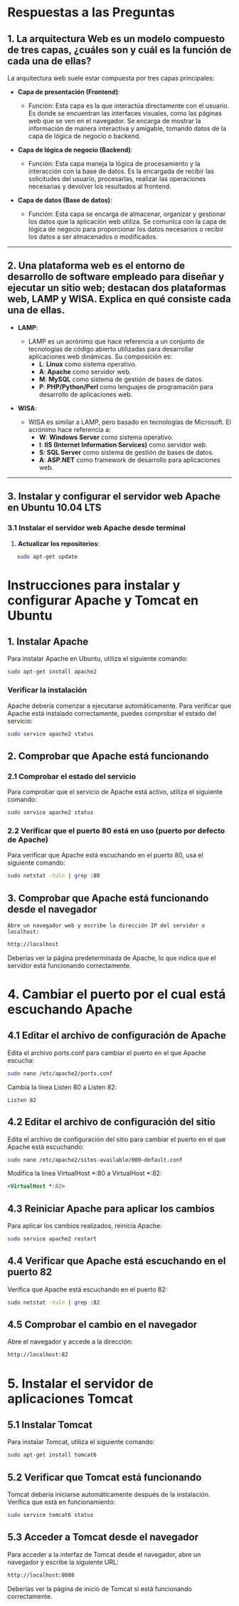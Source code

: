 # Respuestas a las Preguntas

## 1. La arquitectura Web es un modelo compuesto de tres capas, ¿cuáles son y cuál es la función de cada una de ellas?

La arquitectura web suele estar compuesta por tres capas principales:

- **Capa de presentación (Frontend)**:
  - Función: Esta capa es la que interactúa directamente con el usuario. Es donde se encuentran las interfaces visuales, como las páginas web que se ven en el navegador. Se encarga de mostrar la información de manera interactiva y amigable, tomando datos de la capa de lógica de negocio o backend.

- **Capa de lógica de negocio (Backend)**:
  - Función: Esta capa maneja la lógica de procesamiento y la interacción con la base de datos. Es la encargada de recibir las solicitudes del usuario, procesarlas, realizar las operaciones necesarias y devolver los resultados al frontend.

- **Capa de datos (Base de datos)**:
  - Función: Esta capa se encarga de almacenar, organizar y gestionar los datos que la aplicación web utiliza. Se comunica con la capa de lógica de negocio para proporcionar los datos necesarios o recibir los datos a ser almacenados o modificados.

---

## 2. Una plataforma web es el entorno de desarrollo de software empleado para diseñar y ejecutar un sitio web; destacan dos plataformas web, LAMP y WISA. Explica en qué consiste cada una de ellas.

- **LAMP**:
  - LAMP es un acrónimo que hace referencia a un conjunto de tecnologías de código abierto utilizadas para desarrollar aplicaciones web dinámicas. Su composición es:
    - **L**: **Linux** como sistema operativo.
    - **A**: **Apache** como servidor web.
    - **M**: **MySQL** como sistema de gestión de bases de datos.
    - **P**: **PHP/Python/Perl** como lenguajes de programación para desarrollo de aplicaciones web.

- **WISA**:
  - WISA es similar a LAMP, pero basado en tecnologías de Microsoft. El acrónimo hace referencia a:
    - **W**: **Windows Server** como sistema operativo.
    - **I**: **IIS (Internet Information Services)** como servidor web.
    - **S**: **SQL Server** como sistema de gestión de bases de datos.
    - **A**: **ASP.NET** como framework de desarrollo para aplicaciones web.

---

## 3. Instalar y configurar el servidor web Apache en Ubuntu 10.04 LTS

### 3.1 Instalar el servidor web Apache desde terminal

1. **Actualizar los repositorios**:
```bash
   sudo apt-get update
```
# Instrucciones para instalar y configurar Apache y Tomcat en Ubuntu

## 1. Instalar Apache

Para instalar Apache en Ubuntu, utiliza el siguiente comando:

```bash
sudo apt-get install apache2
```
### Verificar la instalación

Apache debería comenzar a ejecutarse automáticamente. Para verificar que Apache está instalado correctamente, puedes comprobar el estado del servicio:
```bash
sudo service apache2 status
```
## 2. Comprobar que Apache está funcionando
### 2.1 Comprobar el estado del servicio

Para comprobar que el servicio de Apache está activo, utiliza el siguiente comando:

```bash
sudo service apache2 status
```

### 2.2 Verificar que el puerto 80 está en uso (puerto por defecto de Apache)

Para verificar que Apache está escuchando en el puerto 80, usa el siguiente comando:

```bash
sudo netstat -tuln | grep :80
```

## 3. Comprobar que Apache está funcionando desde el navegador

    Abre un navegador web y escribe la dirección IP del servidor o localhost:

```bash
http://localhost
```
Deberías ver la página predeterminada de Apache, lo que indica que el servidor está funcionando correctamente.

# 4. Cambiar el puerto por el cual está escuchando Apache
## 4.1 Editar el archivo de configuración de Apache

Edita el archivo ports.conf para cambiar el puerto en el que Apache escucha:

```bash
sudo nano /etc/apache2/ports.conf
```
Cambia la línea Listen 80 a Listen 82:

```
Listen 82
```

## 4.2 Editar el archivo de configuración del sitio

Edita el archivo de configuración del sitio para cambiar el puerto en el que Apache está escuchando:

```bash
sudo nano /etc/apache2/sites-available/000-default.conf
```
Modifica la línea VirtualHost *:80 a VirtualHost *:82:

```xml
<VirtualHost *:82>
```

## 4.3 Reiniciar Apache para aplicar los cambios

Para aplicar los cambios realizados, reinicia Apache:

```bash
sudo service apache2 restart
```
## 4.4 Verificar que Apache está escuchando en el puerto 82

Verifica que Apache está escuchando en el puerto 82:

```bash
sudo netstat -tuln | grep :82
```
## 4.5 Comprobar el cambio en el navegador

Abre el navegador y accede a la dirección:

```bash
http://localhost:82
```
# 5. Instalar el servidor de aplicaciones Tomcat
## 5.1 Instalar Tomcat

Para instalar Tomcat, utiliza el siguiente comando:

```bash
sudo apt-get install tomcat6
```
## 5.2 Verificar que Tomcat está funcionando

Tomcat debería iniciarse automáticamente después de la instalación. Verifica que está en funcionamiento:

```bash
sudo service tomcat6 status
```
## 5.3 Acceder a Tomcat desde el navegador

Para acceder a la interfaz de Tomcat desde el navegador, abre un navegador y escribe la siguiente URL:

```bash
http://localhost:8080
```
Deberías ver la página de inicio de Tomcat si está funcionando correctamente.
